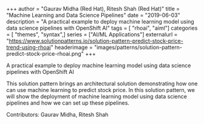 +++
author = "Gaurav Midha (Red Hat), Ritesh Shah (Red Hat)"
title = "Machine Learning and Data Science Pipelines"
date = "2019-06-03"
description = "A practical example to deploy machine learning model using data science pipelines with OpenShift AI"
tags = [    "rhoai", "aiml"]
categories = [    "themes",    "syntax",]
series = ["AI/ML Applications"]
externalurl =  "https://www.solutionpatterns.io/solution-pattern-predict-stock-price-trend-using-rhoai"
headerimage = "images/patterns/solution-pattern-predict-stock-price-rhoai.png"
+++




A practical example to deploy machine learning model using data science pipelines with OpenShift AI


<!--more-->
This solution pattern brings an architectural solution demonstrating how one can use machine learning to predict stock price. In this solution pattern, we will show the deployment of machine learning model using data science pipelines and how we can set up these pipelines.

Contributors: Gaurav Midha, Ritesh Shah

